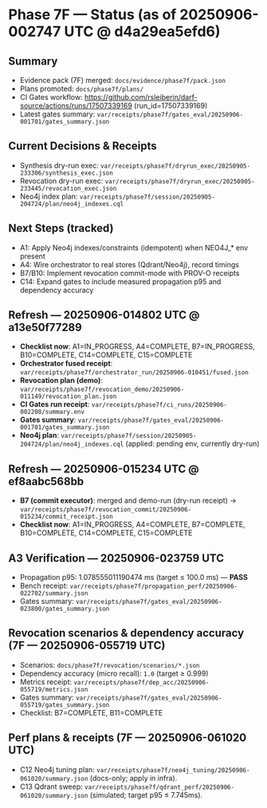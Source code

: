 # Phase 7F — Status (as of 20250906-002747 UTC @ d4a29ea5efd6)

## Summary
- Evidence pack (7F) merged: `docs/evidence/phase7f/pack.json`
- Plans promoted: `docs/phase7f/plans/`
- CI Gates workflow: https://github.com/rsleiberin/darf-source/actions/runs/17507339169 (run_id=17507339169)
- Latest gates summary: `var/receipts/phase7f/gates_eval/20250906-001701/gates_summary.json`

## Current Decisions & Receipts
- Synthesis dry-run exec: `var/receipts/phase7f/dryrun_exec/20250905-233306/synthesis_exec.json`
- Revocation dry-run exec: `var/receipts/phase7f/dryrun_exec/20250905-233445/revocation_exec.json`
- Neo4j index plan: `var/receipts/phase7f/session/20250905-204724/plan/neo4j_indexes.cql`

## Next Steps (tracked)
- A1: Apply Neo4j indexes/constraints (idempotent) when NEO4J_* env present
- A4: Wire orchestrator to real stores (Qdrant/Neo4j), record timings
- B7/B10: Implement revocation commit-mode with PROV-O receipts
- C14: Expand gates to include measured propagation p95 and dependency accuracy

## Refresh — 20250906-014802 UTC @ a13e50f77289

- **Checklist now**: A1=IN_PROGRESS, A4=COMPLETE, B7=IN_PROGRESS, B10=COMPLETE, C14=COMPLETE, C15=COMPLETE
- **Orchestrator fused receipt**: `var/receipts/phase7f/orchestrator_run/20250906-010451/fused.json`
- **Revocation plan (demo)**: `var/receipts/phase7f/revocation_demo/20250906-011149/revocation_plan.json`
- **CI Gates run receipt**: `var/receipts/phase7f/ci_runs/20250906-002208/summary.env`
- **Gates summary**: `var/receipts/phase7f/gates_eval/20250906-001701/gates_summary.json`
- **Neo4j plan**: `var/receipts/phase7f/session/20250905-204724/plan/neo4j_indexes.cql` (applied: pending env, currently dry-run)

## Refresh — 20250906-015234 UTC @ ef8aabc568bb

- **B7 (commit executor)**: merged and demo-run (dry-run receipt) → `var/receipts/phase7f/revocation_commit/20250906-015234/commit_receipt.json`
- **Checklist now**: A1=IN_PROGRESS, A4=COMPLETE, B7=COMPLETE, B10=COMPLETE, C14=COMPLETE, C15=COMPLETE

## A3 Verification — 20250906-023759 UTC

- Propagation p95: 1.078555011190474 ms (target ≤ 100.0 ms) — **PASS**
- Bench receipt: `var/receipts/phase7f/propagation_perf/20250906-022702/summary.json`
- Gates summary: `var/receipts/phase7f/gates_eval/20250906-023800/gates_summary.json`

## Revocation scenarios & dependency accuracy (7F — 20250906-055719 UTC)

- Scenarios: `docs/phase7f/revocation/scenarios/*.json`
- Dependency accuracy (micro recall): `1.0` (target ≥ 0.999)
- Metrics receipt: `var/receipts/phase7f/dep_acc/20250906-055719/metrics.json`
- Gates summary: `var/receipts/phase7f/gates_eval/20250906-055719/gates_summary.json`
- Checklist: B7=COMPLETE, B11=COMPLETE

## Perf plans & receipts (7F — 20250906-061020 UTC)

- C12 Neo4j tuning plan: `var/receipts/phase7f/neo4j_tuning/20250906-061020/summary.json` (docs-only; apply in infra).
- C13 Qdrant sweep: `var/receipts/phase7f/qdrant_perf/20250906-061020/summary.json` (simulated; target p95 ≤ 7.745ms).
